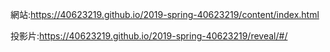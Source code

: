 網站:https://40623219.github.io/2019-spring-40623219/content/index.html

投影片:https://40623219.github.io/2019-spring-40623219/reveal/#/
